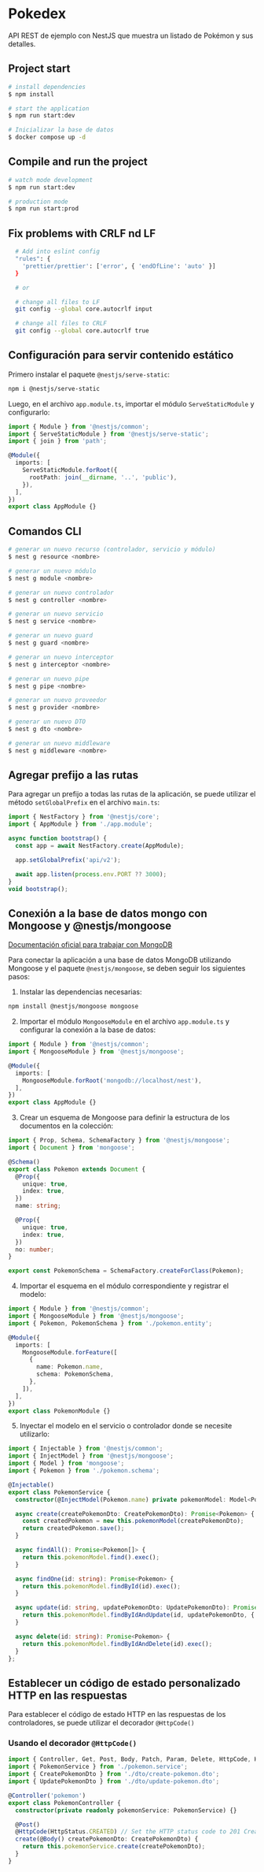 # Pokedex

API REST de ejemplo con NestJS que muestra un listado de Pokémon y sus detalles.

## Project start

```bash
# install dependencies
$ npm install

# start the application
$ npm run start:dev

# Inicializar la base de datos
$ docker compose up -d
```

## Compile and run the project

```bash
# watch mode development
$ npm run start:dev

# production mode
$ npm run start:prod
```

## Fix problems with CRLF nd LF

```bash
  # Add into eslint config
  "rules": {
    'prettier/prettier': ['error', { 'endOfLine': 'auto' }]
  }

  # or

  # change all files to LF
  git config --global core.autocrlf input

  # change all files to CRLF
  git config --global core.autocrlf true
```

## Configuración para servir contenido estático

Primero instalar el paquete `@nestjs/serve-static`:

```bash
npm i @nestjs/serve-static
```

Luego, en el archivo `app.module.ts`, importar el módulo `ServeStaticModule` y configurarlo:

```typescript
import { Module } from '@nestjs/common';
import { ServeStaticModule } from '@nestjs/serve-static';
import { join } from 'path';

@Module({
  imports: [
    ServeStaticModule.forRoot({
      rootPath: join(__dirname, '..', 'public'),
    }),
  ],
})
export class AppModule {}
```

## Comandos CLI

```bash
# generar un nuevo recurso (controlador, servicio y módulo)
$ nest g resource <nombre>

# generar un nuevo módulo
$ nest g module <nombre>

# generar un nuevo controlador
$ nest g controller <nombre>

# generar un nuevo servicio
$ nest g service <nombre>

# generar un nuevo guard
$ nest g guard <nombre>

# generar un nuevo interceptor
$ nest g interceptor <nombre>

# generar un nuevo pipe
$ nest g pipe <nombre>

# generar un nuevo proveedor
$ nest g provider <nombre>

# generar un nuevo DTO
$ nest g dto <nombre>

# generar un nuevo middleware
$ nest g middleware <nombre>
```

## Agregar prefijo a las rutas

Para agregar un prefijo a todas las rutas de la aplicación, se puede utilizar el método `setGlobalPrefix` en el archivo `main.ts`:

```typescript
import { NestFactory } from '@nestjs/core';
import { AppModule } from './app.module';

async function bootstrap() {
  const app = await NestFactory.create(AppModule);

  app.setGlobalPrefix('api/v2');

  await app.listen(process.env.PORT ?? 3000);
}
void bootstrap();
```

## Conexión a la base de datos mongo con Mongoose y @nestjs/mongoose

[Documentación oficial para trabajar con MongoDB](https://docs.nestjs.com/techniques/mongodb)

Para conectar la aplicación a una base de datos MongoDB utilizando Mongoose y el paquete `@nestjs/mongoose`, se deben seguir los siguientes pasos:

1. Instalar las dependencias necesarias:

```bash
npm install @nestjs/mongoose mongoose
```

2. Importar el módulo `MongooseModule` en el archivo `app.module.ts` y configurar la conexión a la base de datos:

```typescript
import { Module } from '@nestjs/common';
import { MongooseModule } from '@nestjs/mongoose';

@Module({
  imports: [
    MongooseModule.forRoot('mongodb://localhost/nest'),
  ],
})
export class AppModule {}
```

3. Crear un esquema de Mongoose para definir la estructura de los documentos en la colección:

```typescript
import { Prop, Schema, SchemaFactory } from '@nestjs/mongoose';
import { Document } from 'mongoose';

@Schema()
export class Pokemon extends Document {
  @Prop({
    unique: true,
    index: true,
  })
  name: string;

  @Prop({
    unique: true,
    index: true,
  })
  no: number;
}

export const PokemonSchema = SchemaFactory.createForClass(Pokemon);
```

4. Importar el esquema en el módulo correspondiente y registrar el modelo:

```typescript
import { Module } from '@nestjs/common';
import { MongooseModule } from '@nestjs/mongoose';
import { Pokemon, PokemonSchema } from './pokemon.entity';

@Module({
  imports: [
    MongooseModule.forFeature([
      {
        name: Pokemon.name,
        schema: PokemonSchema,
      },
    ]),
  ],
})
export class PokemonModule {}
```

5. Inyectar el modelo en el servicio o controlador donde se necesite utilizarlo:

```typescript
import { Injectable } from '@nestjs/common';
import { InjectModel } from '@nestjs/mongoose';
import { Model } from 'mongoose';
import { Pokemon } from './pokemon.schema';

@Injectable()
export class PokemonService {
  constructor(@InjectModel(Pokemon.name) private pokemonModel: Model<Pokemon>) {}

  async create(createPokemonDto: CreatePokemonDto): Promise<Pokemon> {
    const createdPokemon = new this.pokemonModel(createPokemonDto);
    return createdPokemon.save();
  }

  async findAll(): Promise<Pokemon[]> {
    return this.pokemonModel.find().exec();
  }

  async findOne(id: string): Promise<Pokemon> {
    return this.pokemonModel.findById(id).exec();
  }

  async update(id: string, updatePokemonDto: UpdatePokemonDto): Promise<Pokemon> {
    return this.pokemonModel.findByIdAndUpdate(id, updatePokemonDto, { new: true }).exec();
  }

  async delete(id: string): Promise<Pokemon> {
    return this.pokemonModel.findByIdAndDelete(id).exec();
  }
};
```

## Establecer un código de estado personalizado HTTP en las respuestas

Para establecer el código de estado HTTP en las respuestas de los controladores, se puede utilizar el decorador `@HttpCode()`

### Usando el decorador `@HttpCode()`

```typescript
import { Controller, Get, Post, Body, Patch, Param, Delete, HttpCode, HttpStatus } from '@nestjs/common';
import { PokemonService } from './pokemon.service';
import { CreatePokemonDto } from './dto/create-pokemon.dto';
import { UpdatePokemonDto } from './dto/update-pokemon.dto';

@Controller('pokemon')
export class PokemonController {
  constructor(private readonly pokemonService: PokemonService) {}

  @Post()
  @HttpCode(HttpStatus.CREATED) // Set the HTTP status code to 201 Created
  create(@Body() createPokemonDto: CreatePokemonDto) {
    return this.pokemonService.create(createPokemonDto);
  }
}
```

